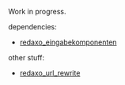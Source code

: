 Work in progress.

dependencies:

- [redaxo_eingabekomponenten](https://github.com/BenJ1337/redaxo_eingabekomponenten)

other stuff:

- [redaxo_url_rewrite](https://github.com/BenJ1337/redaxo_url_rewrite)
